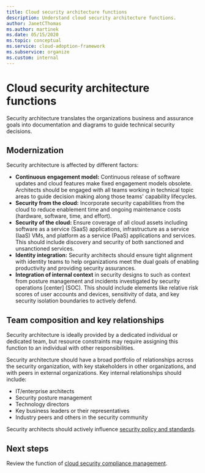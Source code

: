 ```yaml
---
title: Cloud security architecture functions
description: Understand cloud security architecture functions.
author: JanetCThomas
ms.author: martinek
ms.date: 05/15/2020
ms.topic: conceptual
ms.service: cloud-adoption-framework
ms.subservice: organize
ms.custom: internal
---
```


# Cloud security architecture functions

Security architecture translates the organizations business and assurance goals into documentation and diagrams to guide technical security decisions.

## Modernization

Security architecture is affected by different factors:

- **Continuous engagement model:** Continuous release of software updates and cloud features make fixed engagement models obsolete. Architects should be engaged with all teams working in technical topic areas to guide decision making along those teams' capability lifecycles.
- **Security from the cloud:** Incorporate security capabilities from the cloud to reduce enablement time and ongoing maintenance costs (hardware, software, time, and effort).
- **Security of the cloud:** Ensure coverage of all cloud assets including software as a service (SaaS) applications, infrastructure as a service (IaaS) VMs, and platform as a service (PaaS) applications and services. This should include discovery and security of both sanctioned and unsanctioned services.
- **Identity integration:** Security architects should ensure tight alignment with identity teams to help organizations meet the dual goals of enabling productivity and providing security assurances.
- **Integration of internal context** in security designs to such as context from posture management and incidents investigated by security operations [center] (SOC). This should include elements like relative risk scores of user accounts and devices, sensitivity of data, and key security isolation boundaries to actively defend.

## Team composition and key relationships

Security architecture is ideally provided by a dedicated individual or dedicated team, but resource constraints may require assigning this function to an individual with other responsibilities.

Security architecture should have a broad portfolio of relationships across the security organization, with key stakeholders in other organizations, and with peers in external organizations. Key internal relationships should include:

- IT/enterprise architects
- Security posture management
- Technology directors
- Key business leaders or their representatives
- Industry peers and others in the security community

Security architects should actively influence [security policy and standards](./cloud-security-policy-standards.md).

## Next steps

Review the function of [cloud security compliance management](./cloud-security-compliance-management.md).
